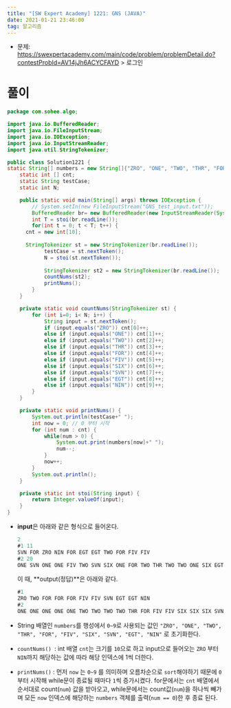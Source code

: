 ```yaml
---
title: "[SW Expert Academy] 1221: GNS (JAVA)"
date: 2021-01-21 23:46:00
tag: 알고리즘
---
```


* 문제: https://swexpertacademy.com/main/code/problem/problemDetail.do?contestProbId=AV14jJh6ACYCFAYD > 로그인

# 풀이

```java
package com.sohee.algo;

import java.io.BufferedReader;
import java.io.FileInputStream;
import java.io.IOException;
import java.io.InputStreamReader;
import java.util.StringTokenizer;

public class Solution1221 {
static String[] numbers = new String[]{"ZRO", "ONE", "TWO", "THR", "FOR", "FIV", "SIX", "SVN", "EGT", "NIN"};
	static int [] cnt;
	static String testCase;
	static int N;

	public static void main(String[] args) throws IOException {
		// System.setIn(new FileInputStream("GNS_test_input.txt")); 
		BufferedReader br= new BufferedReader(new InputStreamReader(System.in));
		int T = stoi(br.readLine());
		for(int t = 0; t < T; t++) {
      cnt = new int[10];
			
      StringTokenizer st = new StringTokenizer(br.readLine());
			testCase = st.nextToken();
			N = stoi(st.nextToken());
			
			StringTokenizer st2 = new StringTokenizer(br.readLine());
			countNums(st2);
			printNums();	
		}
	}

	private static void countNums(StringTokenizer st) {
		for (int i=0; i< N; i++) {
			String input = st.nextToken();
			if (input.equals("ZRO")) cnt[0]++;
			else if (input.equals("ONE")) cnt[1]++;
			else if (input.equals("TWO")) cnt[2]++;
			else if (input.equals("THR")) cnt[3]++;
			else if (input.equals("FOR")) cnt[4]++;
			else if (input.equals("FIV")) cnt[5]++;
			else if (input.equals("SIX")) cnt[6]++;
			else if (input.equals("SVN")) cnt[7]++;
			else if (input.equals("EGT")) cnt[8]++;
			else if (input.equals("NIN")) cnt[9]++;
		}
	}

	private static void printNums() {
		System.out.println(testCase+" ");
		int now = 0; // 0 부터 시작
		for (int num : cnt) {
			while(num > 0) {
				System.out.print(numbers[now]+" ");
				num--;
			}
			now++;
		}
		System.out.println();
	}

	private static int stoi(String input) {
		return Integer.valueOf(input);
	}
}
```

* **input**은 아래와 같은 형식으로 들어온다.

  ```java
  2
  #1 11
  SVN FOR ZRO NIN FOR EGT EGT TWO FOR FIV FIV
  #2 20
  ONE SVN ONE ONE FIV TWO SVN SIX ONE FOR TWO THR TWO TWO ONE SIX EGT FIV SVN SIX
  ```

  이 때, **output(정답)**은 아래와 같다.

  ```java
  #1 
  ZRO TWO FOR FOR FOR FIV FIV SVN EGT EGT NIN 
  #2 
  ONE ONE ONE ONE ONE TWO TWO TWO TWO THR FOR FIV FIV SIX SIX SIX SVN SVN SVN EGT 
  ```

* String  배열인 `numbers`를 행성에서 `0~9`로 사용되는 값인 `"ZRO", "ONE", "TWO", "THR", "FOR", "FIV", "SIX", "SVN", "EGT", "NIN"` 로 초기화한다.
* `countNums() `: int 배열 `cnt`는 크기를 `10`으로 하고 input으로 들어오는 `ZRO` 부터 `NIN`까지 해당하는 값에 따라 해당 인덱스에 1씩 더한다.
* `printNums()` : 먼저 `now` 는 `0~9` 를 의미하며 오름차순으로 `sort`해야하기 때문에 `0`부터 시작해 while문이 종료될 때마다 `1`씩 증가시켰다. for문에서는 `cnt` 배열에서 순서대로 count(`num`) 값을 받아오고, while문에서는 count값(`num`)을 하나씩 빼가며 모든 `now` 인덱스에 해당하는 `numbers` 객체를 출력(`num == 0`)한 후 종료 된다.